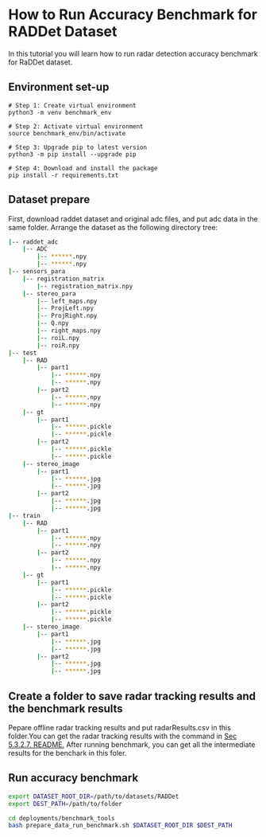 # How to Run Accuracy Benchmark for RADDet Dataset

In this tutorial you will learn how to run radar detection accuracy benchmark for RaDDet dataset.

## Environment set-up

```shell
# Step 1: Create virtual environment
python3 -m venv benchmark_env

# Step 2: Activate virtual environment
source benchmark_env/bin/activate

# Step 3: Upgrade pip to latest version
python3 -m pip install --upgrade pip

# Step 4: Download and install the package
pip install -r requirements.txt
```

## Dataset prepare

First, download raddet dataset and original adc files, and put adc data in the same folder. Arrange the dataset as the following directory tree:

```Shell.bash
|-- raddet_adc
	|-- ADC
		|-- ******.npy
		|-- ******.npy
|-- sensors_para
	|-- registration_matrix
		|-- registration_matrix.npy
	|-- stereo_para
		|-- left_maps.npy
		|-- ProjLeft.npy
		|-- ProjRight.npy
		|-- Q.npy
		|-- right_maps.npy
		|-- roiL.npy
		|-- roiR.npy
|-- test
	|-- RAD
		|-- part1
			|-- ******.npy
			|-- ******.npy
		|-- part2
			|-- ******.npy
			|-- ******.npy
	|-- gt
		|-- part1
			|-- ******.pickle
			|-- ******.pickle
		|-- part2
			|-- ******.pickle
			|-- ******.pickle
	|-- stereo_image
		|-- part1
			|-- ******.jpg
			|-- ******.jpg
		|-- part2
			|-- ******.jpg
			|-- ******.jpg
|-- train
	|-- RAD
		|-- part1
			|-- ******.npy
			|-- ******.npy
		|-- part2
			|-- ******.npy
			|-- ******.npy
	|-- gt
		|-- part1
			|-- ******.pickle
			|-- ******.pickle
		|-- part2
			|-- ******.pickle
			|-- ******.pickle
	|-- stereo_image
		|-- part1
			|-- ******.jpg
			|-- ******.jpg
		|-- part2
			|-- ******.jpg
			|-- ******.jpg
```

## Create a folder to save radar tracking results and the benchmark results

Pepare offline radar tracking results and put radarResults.csv in this folder.You can get the radar tracking results with the command in [Sec 5.3.2.7. README.](../../README.md)
After running benchmark, you can get all the intermediate results for the benchark in this foler.

## Run accuracy benchmark

```Shell.bash
export DATASET_ROOT_DIR=/path/to/datasets/RADDet
export DEST_PATH=/path/to/folder

cd deployments/benchmark_tools
bash prepare_data_run_benchmark.sh $DATASET_ROOT_DIR $DEST_PATH

```